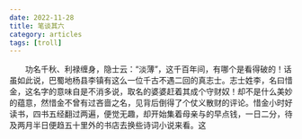 ```yaml
---
date: 2022-11-28
title: 笔谈其六
category: articles
tags: [troll]
---
```


&emsp;&emsp;功名千秋、利禄缠身，隐士云：“淡薄”，这千百年间，有哪个是看得破的！话虽如此说，巴蜀地杨县李镇有这么一位千古不遇二回的真志士。志士姓李，名曰惜金，这名字的意味自是不消多说，取名的婆婆赶着其成个守财奴！却不是什么美妙的蕴意，然惜金不曾有过吝啬之名，见背后倒得了个仗义散财的评论。惜金小时好读书，四书五经翻过两遍，便觉无趣，却开始集着母亲与的早点钱，一日二分，待及两月半日便趋五十里外的书店去换些诗词小说来看。这
    